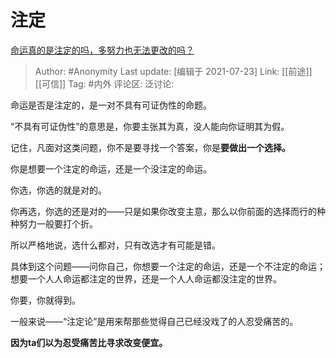 # 注定
[命运真的是注定的吗，多努力也无法更改的吗？](https://www.zhihu.com/question/468059308/answer/1973580181)

> Author: #Anonymity
> Last update: [编辑于 2021-07-23]
> Link: [[前途]] [[可信]]
> Tag: #内外
> 评论区:
> 泛讨论:

命运是否是注定的，是一对不具有可证伪性的命题。

“不具有可证伪性”的意思是，你要主张其为真，没人能向你证明其为假。

记住，凡面对这类问题，你不是要寻找一个答案，你是**要做出一个选择。**

你是想要一个注定的命运，还是一个没注定的命运。

你选，你选的就是对的。

你再选，你选的还是对的——只是如果你改变主意，那么以你前面的选择而行的种种努力一般要打个折。

所以严格地说，选什么都对，只有改选才有可能是错。

具体到这个问题——问你自己，你想要一个注定的命运，还是一个不注定的命运；想要一个人人命运都注定的世界，还是一个人人命运都没注定的世界。

你要，你就得到。

一般来说——“注定论”是用来帮那些觉得自己已经没戏了的人忍受痛苦的。

**因为ta们以为忍受痛苦比寻求改变便宜。**

